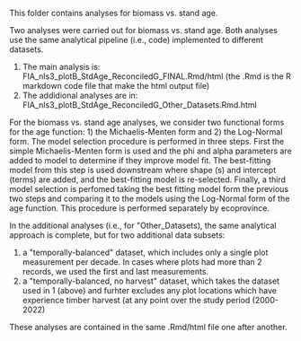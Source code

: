 This folder contains analyses for biomass vs. stand age.

Two analyses were carried out for biomass vs. stand age.  Both analyses use the same analytical pipeline (i.e., code) implemented to different datasets. 

1. The main analysis is: FIA_nls3_plotB_StdAge_ReconciledG_FINAL.Rmd/html (the .Rmd is the R markdown code file that make the html output file)
2. The addidional analyses are in: FIA_nls3_plotB_StdAge_ReconciledG_Other_Datasets.Rmd.html

For the biomass vs. stand age analyses, we consider two functional forms for the age function: 1) the Michaelis-Menten form and 2) the Log-Normal form.  The model selection procedure is performed in three steps.  First the simple Michaelis-Menten form is used and the phi and alpha parameters are added to model to determine if they improve model fit.  The best-fitting model from this step is used downstream where shape (s) and intercept (terms) are added, and the best-fitting model is re-selected.  Finally, a third model selection is perfomed taking the best fitting model form the previous two steps and comparing it to the models using the Log-Normal form of the age function.  This procedure is performed separately by ecoprovince.  

In the additional analyses (i.e., for "Other_Datasets), the same analytical approach is complete, but for two additional data subsets: 
1. a "temporally-balanced" dataset, which includes only a single plot measurement per decade.  In cases where plots had more than 2 records, we used the first and last measurements. 
2. a "temporally-balanced, no harvest" dataset, which takes the dataset used in 1 (above) and furhter excludes any plot locations which have experience timber harvest (at any point over the study period (2000-2022)

These analyses are contained in the same .Rmd/html file one after another.
